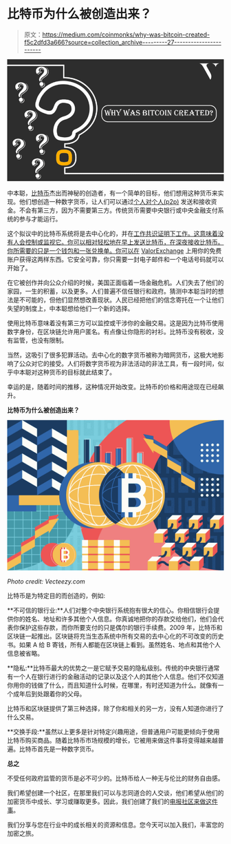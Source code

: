 # 比特币为什么被创造出来？

> 原文：<https://medium.com/coinmonks/why-was-bitcoin-created-f5c2dfd3a666?source=collection_archive---------27----------------------->

![](img/f171249bba7c081fd0bb933e5ab035e0.png)

中本聪，[比特币](https://valorexchange.com/blog/post?slug=what-is-bitcoin-a-brief-introduction)杰出而神秘的创造者，有一个简单的目标，他们想用这种货币来实现。他们想创造一种数字货币，让人们可以通过[个人对个人(p2p)](https://valorexchange.com/) 发送和接收资金。不会有第三方，因为不需要第三方。传统货币需要中央银行或中央金融支付系统的参与才能运行。

这个拟议中的比特币系统将是去中心化的，并在[工作共识证明下工作。这意味着没有人会控制或监视它。你可以相对轻松地在早上发送比特币，在深夜接收比特币。你所需要的只是一个钱包和一张兑换单。你可以在](https://valorexchange.com/blog/post?slug=proof-of-stake-and-proof-of-work-a-beginner-s-guide) [ValorExchange](https://account.valorexchange.com/signup) 上用你的免费账户获得这两样东西。它安全可靠，你只需要一封电子邮件和一个电话号码就可以开始了。

在它被创作并向公众介绍的时候，美国正面临着一场金融危机。人们失去了他们的家园，一生的积蓄，以及更多。人们普遍不信任银行和政府。猜测中本聪当时的想法是不可能的，但他们显然想改善现状。人民已经把他们的信念寄托在一个让他们失望的制度上，中本聪想给他们一个新的选择。

使用比特币意味着没有第三方可以监控或干涉你的金融交易。这是因为比特币使用数字身份，在区块链允许用户匿名。有点像让你隐形的衬衫。比特币没有税收，没有监管，也没有限制。

当然，这吸引了很多犯罪活动。去中心化的数字货币被称为暗网货币，这极大地影响了公众对它的接受。人们将数字货币视为非法活动的非法工具，有一段时间，似乎中本聪对这种货币的目标就此结束了。

幸运的是，随着时间的推移，这种情况开始改变。比特币的价格和用途现在已经飙升。

**比特币为什么被创造出来？**

![](img/175678f1b0b3c5ac230d1fb1938ed001.png)

*Photo credit: Vecteezy.com*

比特币是为特定目的而创造的，例如:

**不可信的银行业:**人们对整个中央银行系统抱有很大的信心。你相信银行会提供你的姓名、地址和许多其他个人信息。你真诚地把你的存款交给他们，他们会代表你保护这些存款，而你所要支付的只是偶尔的银行手续费。2009 年，比特币和区块链一起推出。区块链将充当生态系统中所有交易的去中心化的不可改变的历史书。如果 A 给 B 寄钱，所有人都能在区块链上看到。虽然姓名、地点和其他个人信息被省略。

**隐私:**比特币最大的优势之一是它赋予交易的隐私级别。传统的中央银行通常有一个人在银行进行的金融活动的记录以及这个人的其他个人信息。他们不仅知道你用你的钱做了什么，而且知道什么时候，在哪里，有时还知道为什么。就像有一个成年后到处跟着你的父母。

比特币和区块链提供了第三种选择，除了你和相关的另一方，没有人知道你进行了什么交易。

**交换手段:**虽然以上更多是针对特定兴趣用途，但普通用户可能更倾向于使用比特币购买商品。随着比特币市场规模的增长，它被用来做这件事将变得越来越普遍。比特币首先是一种数字货币。

**总之**

不受任何政府监管的货币是必不可少的。比特币给人一种无与伦比的财务自由感。

我们希望创建一个社区，在那里我们可以与志同道合的人交谈，他们希望从他们的加密货币中成长、学习或赚取更多。因此，我们创建了我们的[电报社区来做这件事](https://t.me/valorexchangecommunity)。

我们分享与您在行业中的成长相关的资源和信息。您今天可以加入我们，丰富您的加密之旅。